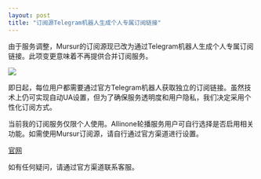 ```yaml
---
layout: post
title: "订阅源Telegram机器人生成个人专属订阅链接"
---
```


由于服务调整，Mursur的订阅源现已改为通过Telegram机器人生成个人专属订阅链接。此项变更意味着不再提供合并订阅服务。

![](https://pic1.imgdb.cn/item/68c82d0bc5157e1a88081224.jpg)

即日起，每位用户都需要通过官方Telegram机器人获取独立的订阅链接。虽然技术上仍可实现自动UA设置，但为了确保服务透明度和用户隐私，我们决定采用个性化订阅方式。

当前我的订阅服务仅限个人使用。Allinone轮播服务用户可自行选择是否启用相关功能。如需使用Mursur订阅源，请自行通过官方渠道进行设置。

[官网](https://show.188766.xyz/)

如有任何疑问，请通过官方渠道联系客服。
